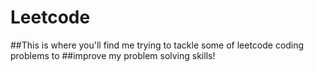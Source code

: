 # Leetcode

##This is where you'll find me trying to tackle some of leetcode coding problems to 
##improve my problem solving skills!
